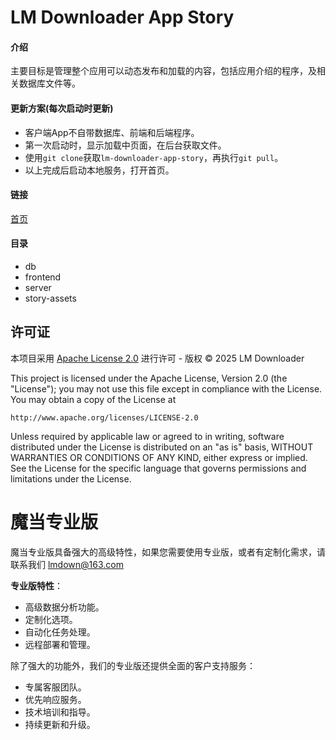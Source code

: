 # LM Downloader App Story

#### 介绍
主要目标是管理整个应用可以动态发布和加载的内容，包括应用介绍的程序，及相关数据库文件等。

#### 更新方案(每次启动时更新)
- 客户端App不自带数据库、前端和后端程序。
- 第一次启动时，显示加载中页面，在后台获取文件。
- 使用`git clone`获取`lm-downloader-app-story`，再执行`git pull`。
- 以上完成后启动本地服务，打开首页。

#### 链接
[首页](https://daiyl.com/)

#### 目录
- db
- frontend
- server
- story-assets


## 许可证

本项目采用 [Apache License 2.0](http://www.apache.org/licenses/LICENSE-2.0) 进行许可 - 版权 © 2025 LM Downloader

This project is licensed under the Apache License, Version 2.0 (the "License");
you may not use this file except in compliance with the License.
You may obtain a copy of the License at

    http://www.apache.org/licenses/LICENSE-2.0

Unless required by applicable law or agreed to in writing, software
distributed under the License is distributed on an "as is" basis,
WITHOUT WARRANTIES OR CONDITIONS OF ANY KIND, either express or implied.
See the License for the specific language that governs permissions and
limitations under the License.

# 魔当专业版

魔当专业版具备强大的高级特性，如果您需要使用专业版，或者有定制化需求，请联系我们 <lmdown@163.com>


**专业版特性**：

- 高级数据分析功能。
- 定制化选项。
- 自动化任务处理。
- 远程部署和管理。

除了强大的功能外，我们的专业版还提供全面的客户支持服务：
- 专属客服团队。
- 优先响应服务。
- 技术培训和指导。
- 持续更新和升级。
